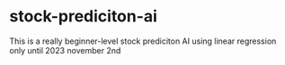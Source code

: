 # stock-prediciton-ai
This is a really beginner-level stock prediciton AI using linear regression only until 2023 november 2nd
